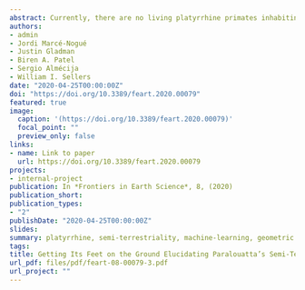 ```yaml
---
abstract: Currently, there are no living platyrrhine primates inhabiting the main Caribbean islands. Nevertheless, the fossil record of this area has provided outstanding findings of different New World monkeys that were part of a diverse radiation exhibiting remarkably unusual morphologies. Among these, the Cuban genus Paralouatta corresponds to one of the most enigmatic primates ever found in the Greater Antilles. Some researchers have argued that Paralouatta’s post-cranium shows evidence of semi-terrestriality, a locomotor adaptation that is unusual, if not unique, in platyrrhine evolutionary history. Whether or not Paralouatta was truly semi-terrestrial remains uncertain, however, due to a lack of more sophisticated functional analyses on its morphology. Using novel virtual morpho-functional techniques on a comparative sample of 3D talar models belonging to diverse primate species representing three substrate preferences, this study aims to further evaluate whether Paralouatta was a semi-terrestrial genus or not. Geometric morphometrics and finite element analysis were used to empirically assess shape and biomechanical performance, respectively, and then several machine-learning (ML) classification algorithms were trained using both morphometric and biomechanical data to elucidate the substrate preference of the fossils. The ML algorithms categorized the Paralouatta specimens as either arboreal or as species commonly active on both ground and in trees. These mixed results are suggestive of some level of semi-terrestriality, thus representing the only known example of this locomotor behavior in platyrrhine evolutionary history.
authors:
- admin
- Jordi Marcé-Nogué
- Justin Gladman
- Biren A. Patel
- Sergio Almécija
- William I. Sellers
date: "2020-04-25T00:00:00Z"
doi: "https://doi.org/10.3389/feart.2020.00079"
featured: true
image:
  caption: '(https://doi.org/10.3389/feart.2020.00079)'
  focal_point: ""
  preview_only: false
links:
- name: Link to paper
  url: https://doi.org/10.3389/feart.2020.00079
projects:
- internal-project
publication: In *Frontiers in Earth Science*, 8, (2020)
publication_short: 
publication_types:
- "2"
publishDate: "2020-04-25T00:00:00Z"
slides: 
summary: platyrrhine, semi-terrestriality, machine-learning, geometric morphometrics, finite element analysis,Paralouatta, talus
tags:
title: Getting Its Feet on the Ground Elucidating Paralouatta’s Semi-Terrestriality Using the Virtual Morpho-Functional Toolbox
url_pdf: files/pdf/feart-08-00079-3.pdf
url_project: ""
---
```


